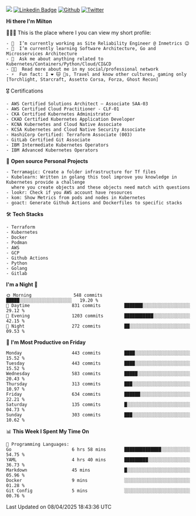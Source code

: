 ![](https://komarev.com/ghpvc/?username=miltlima&color=blueviolet) [![Linkedin Badge](https://img.shields.io/badge/-LinkedIn-blue?style=flat-square&logo=Linkedin&logoColor=white&link=https://www.linkedin.com/in/miltonlimaj/)](https://www.linkedin.com/in/miltonlimaj/) [![Github](https://img.shields.io/github/followers/miltlima?style=social)](https://github.com/miltlima?tab=followers) [![Twitter](https://img.shields.io/twitter/follow/milt_lima?style=social)](https://twitter.com/milt_lima)
 


     
**Hi there I'm Milton**

👨🏽‍💻 This is the place where I you can view my short profile:
```text
- 🔭  I’m currently working as Site Reliability Engineer @ Inmetrics 😉
- 🌱  I’m currently learning Software Architecture, Go and Microsservices Architecture
- 💬  Ask me about anything related to Kubernetes/Containers/Python/Cloud/CI&CD
- 👨‍💻  Read more about me in my social/professional network
- ⚡  Fun fact: I ❤️ 🐱 🐶s, Travel and know other cultures, gaming only [Torchlight, Starcraft, Assetto Corsa, Forza, Ghost Recon]
```
🎖 Certifications
```text
- AWS Certified Solutions Architect – Associate SAA-03
- AWS Certified Cloud Practitioner - CLF-01
- CKA Certified Kubernetes Administrator
- CKAD Certified Kubernetes Application Developer
- KCNA Kubernetes and Cloud Native Associate
- KCSA Kubernetes and Cloud Native Security Associate
- HashiCorp Certified: Terraform Associate (003)
- GitLab Certified Git Associate
- IBM Intermediate Kubernetes Operators
- IBM Advanced Kubernetes Operators
```
📐 **Open source Personal Projects**

```text
- Terramagic: Create a folder infrastructure for Tf files
- Kubelearn: Written in golang this tool improve you knowledge in Kubernetes provide a challenge
  where you create objects and these objects need match with questions
- lookr: Check if you AWS account have resources
- kom: Show Metrics from pods and nodes in Kubernetes
- goact: Generate Github Actions and Dockerfiles to specific stacks
```
🛠 **Tech Stacks**

```text
- Terraform
- Kubernetes
- Docker
- Podman
- AWS
- GCP
- Github Actions
- Python
- Golang
- Gitlab
```         

<!--START_SECTION:waka-->
**I'm a Night 🦉** 

```text
🌞 Morning                548 commits         █████░░░░░░░░░░░░░░░░░░░░   19.20 % 
🌆 Daytime                831 commits         ███████░░░░░░░░░░░░░░░░░░   29.12 % 
🌃 Evening                1203 commits        ███████████░░░░░░░░░░░░░░   42.15 % 
🌙 Night                  272 commits         ██░░░░░░░░░░░░░░░░░░░░░░░   09.53 % 
```
📅 **I'm Most Productive on Friday** 

```text
Monday                   443 commits         ████░░░░░░░░░░░░░░░░░░░░░   15.52 % 
Tuesday                  443 commits         ████░░░░░░░░░░░░░░░░░░░░░   15.52 % 
Wednesday                583 commits         █████░░░░░░░░░░░░░░░░░░░░   20.43 % 
Thursday                 313 commits         ███░░░░░░░░░░░░░░░░░░░░░░   10.97 % 
Friday                   634 commits         ██████░░░░░░░░░░░░░░░░░░░   22.21 % 
Saturday                 135 commits         █░░░░░░░░░░░░░░░░░░░░░░░░   04.73 % 
Sunday                   303 commits         ███░░░░░░░░░░░░░░░░░░░░░░   10.62 % 
```


📊 **This Week I Spent My Time On** 

```text
💬 Programming Languages: 
Go                       6 hrs 58 mins       ██████████████░░░░░░░░░░░   54.75 % 
YAML                     4 hrs 40 mins       █████████░░░░░░░░░░░░░░░░   36.73 % 
Markdown                 45 mins             █░░░░░░░░░░░░░░░░░░░░░░░░   05.96 % 
Docker                   9 mins              ░░░░░░░░░░░░░░░░░░░░░░░░░   01.28 % 
Git Config               5 mins              ░░░░░░░░░░░░░░░░░░░░░░░░░   00.76 % 
```


 Last Updated on 08/04/2025 18:43:36 UTC
<!--END_SECTION:waka-->
